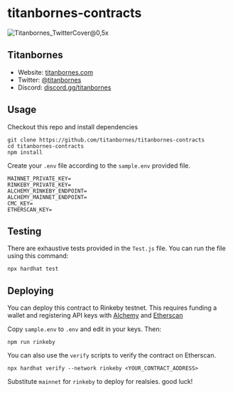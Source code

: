 # titanbornes-contracts

![Titanbornes_TwitterCover@0,5x](https://user-images.githubusercontent.com/45223699/156891223-35d9ee5f-fd5c-40c1-8e45-9d4ecf9b4b77.png)

## Titanbornes

-   Website: [titanbornes.com](https://titanbornes.com/)
-   Twitter: [@titanbornes](https://twitter.com/titanbornes)
-   Discord: [discord.gg/titanbornes](https://discord.gg/titanbornes)

## Usage

Checkout this repo and install dependencies

```shell
git clone https://github.com/titanbornes/titanbornes-contracts
cd titanbornes-contracts
npm install
```

Create your `.env` file according to the `sample.env` provided file.

```shell
MAINNET_PRIVATE_KEY=
RINKEBY_PRIVATE_KEY=
ALCHEMY_RINKEBY_ENDPOINT=
ALCHEMY_MAINNET_ENDPOINT=
CMC_KEY=
ETHERSCAN_KEY=
```

## Testing

There are exhaustive tests provided in the `Test.js` file. You can run the file using this command:

```shell
npx hardhat test
```

## Deploying

You can deploy this contract to Rinkeby testnet. This requires funding a wallet and registering API keys with [Alchemy](https://docs.alchemy.com/alchemy/introduction/getting-started) and [Etherscan]()

Copy `sample.env` to `.env` and edit in your keys. Then:

```shell
npm run rinkeby
```

You can also use the `verify` scripts to verify the contract on Etherscan.

```
npx hardhat verify --network rinkeby <YOUR_CONTRACT_ADDRESS>
```

Substitute `mainnet` for `rinkeby` to deploy for realsies. good luck!
